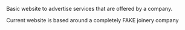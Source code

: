 Basic website to advertise services that are offered by a company.

Current website is based around a completely FAKE joinery company
